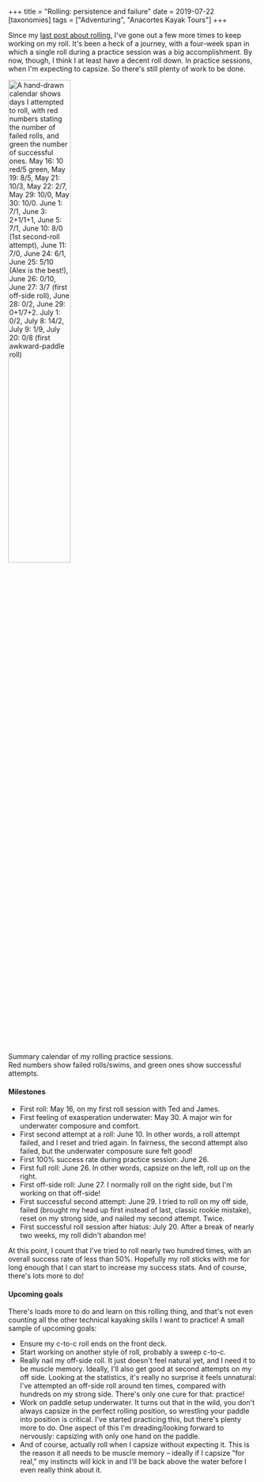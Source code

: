 +++
title = "Rolling: persistence and failure"
date = 2019-07-22
[taxonomies]
tags = ["Adventuring", "Anacortes Kayak Tours"]
+++
<!-- wp:paragraph -->

Since my [last post about rolling](https://heytasha.com/questions/2019/05/roll-session/), I've gone out a few more times to keep working on my roll. It's been a heck of a journey, with a four-week span in which a single roll during a practice session was a big accomplishment. By now, though, I think I at least have a decent roll down. In practice sessions, when I'm expecting to capsize. So there's still plenty of work to be done.

<!-- /wp:paragraph -->

<!-- wp:image {"id":545} -->

<img src="/img/questions-wp-content-uploads-2019-07-rolling-calendar.jpg" alt="A hand-drawn calendar shows days I attempted to roll, with red numbers stating the number of failed rolls, and green the number of successful ones. May 16: 10 red/5 green, May 19: 8/5, May 21: 10/3, May 22: 2/7, May 29: 10/0, May 30: 10/0. June 1: 7/1, June 3: 2+1/1+1, June 5: 7/1, June 10: 8/0 (1st second-roll attempt), June 11: 7/0, June 24: 6/1, June 25: 5/10 (Alex is the best!), June 26: 0/10, June 27: 3/7 (first off-side roll), June 28: 0/2, June 29: 0+1/7+2. July 1: 0/2, July 8: 14/2, July 9: 1/9, July 20: 0/8 (first awkward-paddle roll)" class="center" width=50%>

Summary calendar of my rolling practice sessions.  
Red numbers show failed rolls/swims, and green ones show successful attempts.

<!-- /wp:image -->

<!-- wp:heading {"level":4} -->

#### Milestones

<!-- /wp:heading -->

<!-- wp:list -->

- First roll: May 16, on my first roll session with Ted and James.
- First feeling of exasperation underwater: May 30. A major win for underwater composure and comfort.
- First second attempt at a roll: June 10. In other words, a roll attempt failed, and I reset and tried again. In fairness, the second attempt also failed, but the underwater composure sure felt good!
- First 100% success rate during practice session: June 26.
- First full roll: June 26. In other words, capsize on the left, roll up on the right.
- First off-side roll: June 27. I normally roll on the right side, but I'm working on that off-side!
- First successful second attempt: June 29. I tried to roll on my off side, failed (brought my head up first instead of last, classic rookie mistake), reset on my strong side, and nailed my second attempt. Twice.
- First successful roll session after hiatus: July 20. After a break of nearly two weeks, my roll didn't abandon me!

<!-- /wp:list -->

<!-- wp:paragraph -->

At this point, I count that I've tried to roll nearly two hundred times, with an overall success rate of less than 50%. Hopefully my roll sticks with me for long enough that I can start to increase my success stats. And of course, there's lots more to do!

<!-- /wp:paragraph -->

<!-- wp:heading {"level":4} -->

#### Upcoming goals

<!-- /wp:heading -->

<!-- wp:paragraph -->

There's loads more to do and learn on this rolling thing, and that's not even counting all the other technical kayaking skills I want to practice! A small sample of upcoming goals:

<!-- /wp:paragraph -->

<!-- wp:list -->

- Ensure my c-to-c roll ends on the front deck.
- Start working on another style of roll, probably a sweep c-to-c.
- Really nail my off-side roll. It just doesn't feel natural yet, and I need it to be muscle memory. Ideally, I'll also get good at second attempts on my off side. Looking at the statistics, it's really no surprise it feels unnatural: I've attempted an off-side roll around ten times, compared with hundreds on my strong side. There's only one cure for that: practice!
- Work on paddle setup underwater. It turns out that in the wild, you don't always capsize in the perfect rolling position, so wrestling your paddle into position is critical. I've started practicing this, but there's plenty more to do. One aspect of this I'm dreading/looking forward to nervously: capsizing with only one hand on the paddle.
- And of course, actually roll when I capsize without expecting it. This is the reason it all needs to be muscle memory – ideally if I capsize "for real," my instincts will kick in and I'll be back above the water before I even really think about it.

<!-- /wp:list -->
